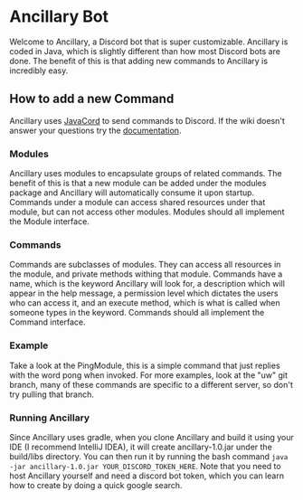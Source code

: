 # Ancillary Bot
Welcome to Ancillary, a Discord bot that is super customizable.
Ancillary is coded in Java, which is slightly different than how most Discord bots are done.
The benefit of this is that adding new commands to Ancillary is incredibly easy.
## How to add a new Command
Ancillary uses [JavaCord](https://javacord.org/wiki/getting-started/welcome/) to send commands to Discord. If the wiki doesn't answer your
questions try the [documentation](https://docs.javacord.org/api/v/3.0.0/overview-summary.html).
### Modules
Ancillary uses modules to encapsulate groups of related commands.
The benefit of this is that a new module can be added under the modules package and Ancillary
will automatically consume it upon startup. Commands under a module can access shared resources under that module,
but can not access other modules. Modules should all implement the Module interface.
### Commands
Commands are subclasses of modules. They can access all resources in the module, and private methods
withing that module. Commands have a name, which is the keyword Ancillary will look for, a description which
will appear in the help message, a permission level which dictates the users who can access it, and an execute method,
which is what is called when someone types in the keyword. Commands should all implement the Command interface.
### Example
Take a look at the PingModule, this is a simple command that just replies with the word pong when invoked.
For more examples, look at the "uw" git branch, many of these commands are specific to a different server, so don't try pulling that branch.
### Running Ancillary
Since Ancillary uses gradle, when you clone Ancillary and build it using your IDE (I recommend IntelliJ IDEA),
it will create ancillary-1.0.jar under the build/libs directory. You can then run it by running the bash command
`java -jar ancillary-1.0.jar YOUR_DISCORD_TOKEN_HERE`. Note that you need to host Ancillary yourself and need a discord bot
token, which you can learn how to create by doing a quick google search.